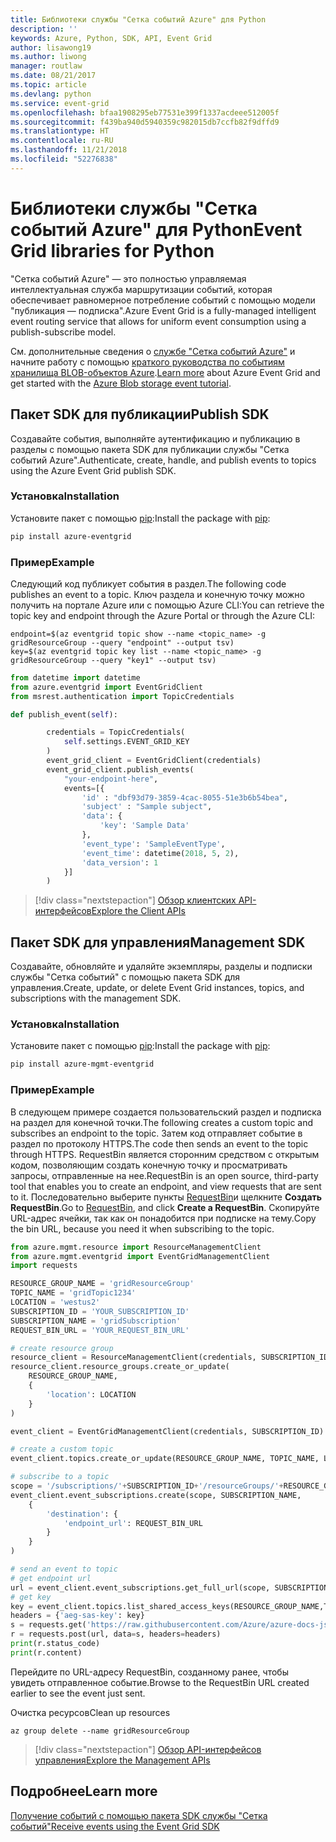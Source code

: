 ```yaml
---
title: Библиотеки службы "Сетка событий Azure" для Python
description: ''
keywords: Azure, Python, SDK, API, Event Grid
author: lisawong19
ms.author: liwong
manager: routlaw
ms.date: 08/21/2017
ms.topic: article
ms.devlang: python
ms.service: event-grid
ms.openlocfilehash: bfaa1908295eb77531e399f1337acdeee512005f
ms.sourcegitcommit: f439ba940d5940359c982015db7ccfb82f9dffd9
ms.translationtype: HT
ms.contentlocale: ru-RU
ms.lasthandoff: 11/21/2018
ms.locfileid: "52276838"
---
```

# <a name="event-grid-libraries-for-python"></a><span data-ttu-id="cb425-103">Библиотеки службы "Сетка событий Azure" для Python</span><span class="sxs-lookup"><span data-stu-id="cb425-103">Event Grid libraries for Python</span></span>


<span data-ttu-id="cb425-104">"Сетка событий Azure" — это полностью управляемая интеллектуальная служба маршрутизации событий, которая обеспечивает равномерное потребление событий с помощью модели "публикация — подписка".</span><span class="sxs-lookup"><span data-stu-id="cb425-104">Azure Event Grid is a fully-managed intelligent event routing service that allows for uniform event consumption using a publish-subscribe model.</span></span>

<span data-ttu-id="cb425-105">См. дополнительные сведения о [службе "Сетка событий Azure"](/azure/event-grid/overview) и начните работу с помощью [краткого руководства по событиям хранилища BLOB-объектов Azure](/azure/storage/blobs/storage-blob-event-quickstart).</span><span class="sxs-lookup"><span data-stu-id="cb425-105">[Learn more](/azure/event-grid/overview) about Azure Event Grid and get started with the [Azure Blob storage event tutorial](/azure/storage/blobs/storage-blob-event-quickstart).</span></span> 

## <a name="publish-sdk"></a><span data-ttu-id="cb425-106">Пакет SDK для публикации</span><span class="sxs-lookup"><span data-stu-id="cb425-106">Publish SDK</span></span>

<span data-ttu-id="cb425-107">Создавайте события, выполняйте аутентификацию и публикацию в разделы с помощью пакета SDK для публикации службы "Сетка событий Azure".</span><span class="sxs-lookup"><span data-stu-id="cb425-107">Authenticate, create, handle, and publish events to topics using the Azure Event Grid publish SDK.</span></span>

### <a name="installation"></a><span data-ttu-id="cb425-108">Установка</span><span class="sxs-lookup"><span data-stu-id="cb425-108">Installation</span></span> 

<span data-ttu-id="cb425-109">Установите пакет с помощью [pip](https://pip.pypa.io/en/stable/quickstart/):</span><span class="sxs-lookup"><span data-stu-id="cb425-109">Install the package with [pip](https://pip.pypa.io/en/stable/quickstart/):</span></span>

```bash
pip install azure-eventgrid
```

### <a name="example"></a><span data-ttu-id="cb425-110">Пример</span><span class="sxs-lookup"><span data-stu-id="cb425-110">Example</span></span> 

<span data-ttu-id="cb425-111">Следующий код публикует события в раздел.</span><span class="sxs-lookup"><span data-stu-id="cb425-111">The following code publishes an event to a topic.</span></span> <span data-ttu-id="cb425-112">Ключ раздела и конечную точку можно получить на портале Azure или с помощью Azure CLI:</span><span class="sxs-lookup"><span data-stu-id="cb425-112">You can retrieve the topic key and endpoint through the Azure Portal or through the Azure CLI:</span></span>

```azurecli-interactive
endpoint=$(az eventgrid topic show --name <topic_name> -g gridResourceGroup --query "endpoint" --output tsv)
key=$(az eventgrid topic key list --name <topic_name> -g gridResourceGroup --query "key1" --output tsv)
```

```python
from datetime import datetime
from azure.eventgrid import EventGridClient
from msrest.authentication import TopicCredentials

def publish_event(self):

        credentials = TopicCredentials(
            self.settings.EVENT_GRID_KEY
        )
        event_grid_client = EventGridClient(credentials)
        event_grid_client.publish_events(
            "your-endpoint-here",
            events=[{
                'id' : "dbf93d79-3859-4cac-8055-51e3b6b54bea",
                'subject' : "Sample subject",
                'data': {
                    'key': 'Sample Data'
                },
                'event_type': 'SampleEventType',
                'event_time': datetime(2018, 5, 2),
                'data_version': 1
            }]
        )
```

> [!div class="nextstepaction"]
> [<span data-ttu-id="cb425-113">Обзор клиентских API-интерфейсов</span><span class="sxs-lookup"><span data-stu-id="cb425-113">Explore the Client APIs</span></span>](/python/api/overview/azure/eventgrid/client)

## <a name="management-sdk"></a><span data-ttu-id="cb425-114">Пакет SDK для управления</span><span class="sxs-lookup"><span data-stu-id="cb425-114">Management SDK</span></span>

<span data-ttu-id="cb425-115">Создавайте, обновляйте и удаляйте экземпляры, разделы и подписки службы "Сетка событий" с помощью пакета SDK для управления.</span><span class="sxs-lookup"><span data-stu-id="cb425-115">Create, update, or delete Event Grid instances, topics, and subscriptions with the management SDK.</span></span>

### <a name="installation"></a><span data-ttu-id="cb425-116">Установка</span><span class="sxs-lookup"><span data-stu-id="cb425-116">Installation</span></span> 

<span data-ttu-id="cb425-117">Установите пакет с помощью [pip](https://pip.pypa.io/en/stable/quickstart/):</span><span class="sxs-lookup"><span data-stu-id="cb425-117">Install the package with [pip](https://pip.pypa.io/en/stable/quickstart/):</span></span>

```bash
pip install azure-mgmt-eventgrid
```

### <a name="example"></a><span data-ttu-id="cb425-118">Пример</span><span class="sxs-lookup"><span data-stu-id="cb425-118">Example</span></span>

<span data-ttu-id="cb425-119">В следующем примере создается пользовательский раздел и подписка на раздел для конечной точки.</span><span class="sxs-lookup"><span data-stu-id="cb425-119">The following creates a custom topic and subscribes an endpoint to the topic.</span></span> <span data-ttu-id="cb425-120">Затем код отправляет событие в раздел по протоколу HTTPS.</span><span class="sxs-lookup"><span data-stu-id="cb425-120">The code then sends an event to the topic through HTTPS.</span></span>
<span data-ttu-id="cb425-121">RequestBin является сторонним средством с открытым кодом, позволяющим создать конечную точку и просматривать запросы, отправленные на нее.</span><span class="sxs-lookup"><span data-stu-id="cb425-121">RequestBin is an open source, third-party tool that enables you to create an endpoint, and view requests that are sent to it.</span></span> <span data-ttu-id="cb425-122">Последовательно выберите пункты [RequestBin](https://requestb.in/)и щелкните **Создать RequestBin**.</span><span class="sxs-lookup"><span data-stu-id="cb425-122">Go to [RequestBin](https://requestb.in/), and click **Create a RequestBin**.</span></span> <span data-ttu-id="cb425-123">Скопируйте URL-адрес ячейки, так как он понадобится при подписке на тему.</span><span class="sxs-lookup"><span data-stu-id="cb425-123">Copy the bin URL, because you need it when subscribing to the topic.</span></span>

```python
from azure.mgmt.resource import ResourceManagementClient
from azure.mgmt.eventgrid import EventGridManagementClient
import requests

RESOURCE_GROUP_NAME = 'gridResourceGroup'
TOPIC_NAME = 'gridTopic1234'
LOCATION = 'westus2'
SUBSCRIPTION_ID = 'YOUR_SUBSCRIPTION_ID'
SUBSCRIPTION_NAME = 'gridSubscription'
REQUEST_BIN_URL = 'YOUR_REQUEST_BIN_URL'

# create resource group
resource_client = ResourceManagementClient(credentials, SUBSCRIPTION_ID)
resource_client.resource_groups.create_or_update(
    RESOURCE_GROUP_NAME,
    {
        'location': LOCATION
    }
)

event_client = EventGridManagementClient(credentials, SUBSCRIPTION_ID)

# create a custom topic
event_client.topics.create_or_update(RESOURCE_GROUP_NAME, TOPIC_NAME, LOCATION)

# subscribe to a topic
scope = '/subscriptions/'+SUBSCRIPTION_ID+'/resourceGroups/'+RESOURCE_GROUP_NAME+'/providers/Microsoft.EventGrid/topics/'+TOPIC_NAME
event_client.event_subscriptions.create(scope, SUBSCRIPTION_NAME,
    {
        'destination': {
            'endpoint_url': REQUEST_BIN_URL
        }
    }
)

# send an event to topic
# get endpoint url
url = event_client.event_subscriptions.get_full_url(scope, SUBSCRIPTION_NAME).endpoint_url
# get key
key = event_client.topics.list_shared_access_keys(RESOURCE_GROUP_NAME,TOPIC_NAME).key1
headers = {'aeg-sas-key': key}
s = requests.get('https://raw.githubusercontent.com/Azure/azure-docs-json-samples/master/event-grid/customevent.json')
r = requests.post(url, data=s, headers=headers)
print(r.status_code)
print(r.content)
```
<span data-ttu-id="cb425-124">Перейдите по URL-адресу RequestBin, созданному ранее, чтобы увидеть отправленное событие.</span><span class="sxs-lookup"><span data-stu-id="cb425-124">Browse to the RequestBin URL created earlier to see the event just sent.</span></span>

<span data-ttu-id="cb425-125">Очистка ресурсов</span><span class="sxs-lookup"><span data-stu-id="cb425-125">Clean up resources</span></span>
```azurecli-interactive
az group delete --name gridResourceGroup
```

> [!div class="nextstepaction"]
> [<span data-ttu-id="cb425-126">Обзор API-интерфейсов управления</span><span class="sxs-lookup"><span data-stu-id="cb425-126">Explore the Management APIs</span></span>](/python/api/overview/azure/eventgrid/management)

## <a name="learn-more"></a><span data-ttu-id="cb425-127">Подробнее</span><span class="sxs-lookup"><span data-stu-id="cb425-127">Learn more</span></span>

[<span data-ttu-id="cb425-128">Получение событий с помощью пакета SDK службы "Сетка событий"</span><span class="sxs-lookup"><span data-stu-id="cb425-128">Receive events using the Event Grid SDK</span></span>](/azure/event-grid/receive-events)
